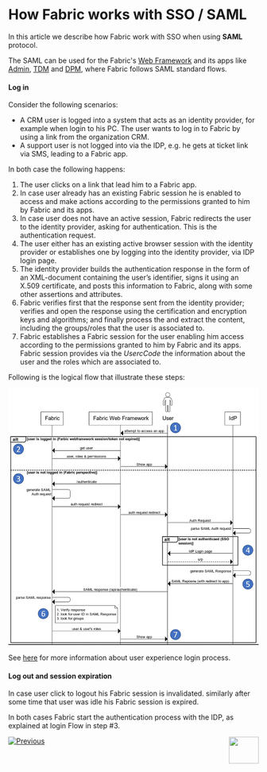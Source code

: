 # How Fabric works with SSO / SAML 

In this article we describe how Fabric work with SSO when using **SAML** protocol. 

The SAML can be used for the Fabric's [Web Framework](/articles/30_web_framework/01_web_framework_overview.md) and its apps like [Admin](/articles/30_web_framework/03_web_admin_application.md), [TDM]() and [DPM](), where Fabric follows SAML standard flows.

#### Log in

Consider the following scenarios: 

- A CRM user is logged into a system that acts as an identity provider, for example when login to his PC. The user wants to log in to Fabric by using a link from the organization CRM. 
- A support user is not logged into via the IDP, e.g. he gets at ticket link via SMS, leading to a Fabric app.

In both case the following happens:

1. The user clicks on a link that lead him to a Fabric app.
2. In case user already has an existing Fabric session he is enabled to access and make actions according to the permissions granted to him by Fabric and its apps. 
3. In case user does not have an active session, Fabric redirects the user to the identity provider, asking for authentication. This is the authentication request.
4. The user either has an existing active browser session with the identity provider or establishes one by logging into the identity provider, via IDP login page.
5. The identity provider builds the authentication response in the form of an XML-document containing the user’s identifier, signs it using an X.509 certificate, and posts this information to Fabric, along with some other assertions and attributes.
6. Fabric verifies first that the response sent from the identity provider; verifies and open the response using the certification and encryption keys and algorithms; and finally process the and extract the content, including the groups/roles that the user is associated to.
7. Fabric establishes a Fabric session for the user enabling him access according to the permissions granted to him by Fabric and its apps. Fabric session provides via the *UsercCode* the information about the user and the roles which are associated to.



Following is the logical flow that illustrate these steps: 

<img src="/articles/26_fabric_security/images/11_Fabric_SAML_login.jpg">

See [here]() for more information about user experience login process.



#### Log out and session expiration

In case user click to logout his Fabric session is invalidated. similarly after some time that user was idle his Fabric session is expired. 

In both cases Fabric start the authentication process with the IDP, as explained at login Flow in step #3.





[![Previous](/articles/images/Previous.png)](/articles/26_fabric_security/06_data_masking.md)[<img align="right" width="60" height="54" src="/articles/images/Next.png">](/articles/26_fabric_security/05_fabric_webservices_security.md)
